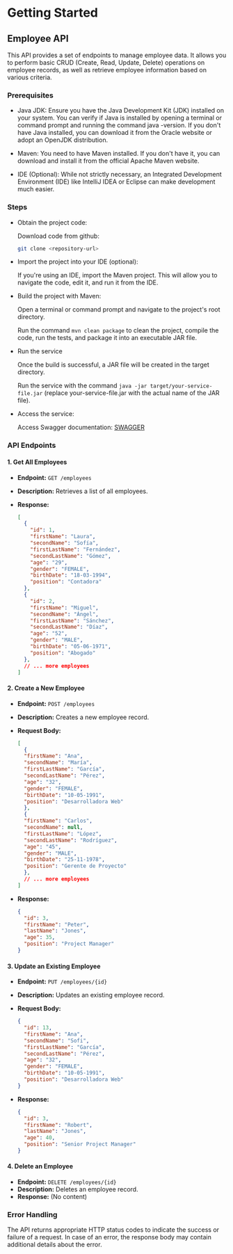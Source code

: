# Getting Started
## Employee API

This API provides a set of endpoints to manage employee data. It allows you to perform basic CRUD (Create, Read, Update, Delete) operations on employee records, as well as retrieve employee information based on various criteria.

### Prerequisites
- Java JDK: Ensure you have the Java Development Kit (JDK) installed on your system. You can verify if Java is installed by opening a terminal or command prompt and running the command java -version. If you don't have Java installed, you can download it from the Oracle website or adopt an OpenJDK distribution.

- Maven: You need to have Maven installed. If you don't have it, you can download and install it from the official Apache Maven website.

- IDE (Optional): While not strictly necessary, an Integrated Development Environment (IDE) like IntelliJ IDEA or Eclipse can make development much easier.

### Steps
- Obtain the project code:

    Download code from github:
    
    ```bash
    git clone <repository-url>
  ```

- Import the project into your IDE (optional):

    If you're using an IDE, import the Maven project. This will allow you to navigate the code, edit it, and run it from the IDE.

- Build the project with Maven:

  Open a terminal or command prompt and navigate to the project's root directory.

  Run the command `mvn clean package` to clean the project, compile the code, run the tests, and package it into an executable JAR file.

- Run the service

  Once the build is successful, a JAR file will be created in the target directory.

  Run the service with the command `java -jar target/your-service-file.jar` (replace your-service-file.jar with the actual name of the JAR file).

- Access the service:

  Access Swagger documentation: [SWAGGER](localhost:8080/swagger-ui-employees.html)

### API Endpoints

#### 1. Get All Employees

*   **Endpoint:** `GET /employees`
*   **Description:** Retrieves a list of all employees.
*   **Response:**

    ```json
    [
      {
        "id": 1,
        "firstName": "Laura",
        "secondName": "Sofía",
        "firstLastName": "Fernández",
        "secondLastName": "Gómez",
        "age": "29",
        "gender": "FEMALE",
        "birthDate": "18-03-1994",
        "position": "Contadora"
      },
      {
        "id": 2,
        "firstName": "Miguel",
        "secondName": "Ángel",
        "firstLastName": "Sánchez",
        "secondLastName": "Díaz",
        "age": "52",
        "gender": "MALE",
        "birthDate": "05-06-1971",
        "position": "Abogado"
      },
      // ... more employees
    ]
    ```

#### 2. Create a New Employee

*   **Endpoint:** `POST /employees`
*   **Description:** Creates a new employee record.
*   **Request Body:**

    ```json
    [
      {
      "firstName": "Ana",
      "secondName": "María",
      "firstLastName": "García",
      "secondLastName": "Pérez",
      "age": "32",
      "gender": "FEMALE",
      "birthDate": "10-05-1991",
      "position": "Desarrolladora Web"
      },
      {
      "firstName": "Carlos",
      "secondName": null,
      "firstLastName": "López",
      "secondLastName": "Rodríguez",
      "age": "45",
      "gender": "MALE",
      "birthDate": "25-11-1978",
      "position": "Gerente de Proyecto"
      },
      // ... more employees
    ]
    ```

*   **Response:**

    ```json
    {
      "id": 3,
      "firstName": "Peter",
      "lastName": "Jones",
      "age": 35,
      "position": "Project Manager"
    }
    ```

#### 3. Update an Existing Employee

*   **Endpoint:** `PUT /employees/{id}`
*   **Description:** Updates an existing employee record.
*   **Request Body:**

    ```json
    {
      "id": 13,
      "firstName": "Ana",
      "secondName": "Sofi",
      "firstLastName": "García",
      "secondLastName": "Pérez",
      "age": "32",
      "gender": "FEMALE",
      "birthDate": "10-05-1991",
      "position": "Desarrolladora Web"
    }
    ```

*   **Response:**

    ```json
    {
      "id": 3,
      "firstName": "Robert",
      "lastName": "Jones",
      "age": 40,
      "position": "Senior Project Manager"
    }
    ```

#### 4. Delete an Employee

*   **Endpoint:** `DELETE /employees/{id}`
*   **Description:** Deletes an employee record.
*   **Response:** (No content)

### Error Handling

The API returns appropriate HTTP status codes to indicate the success or failure of a request. In case of an error, the response body may contain additional details about the error.
